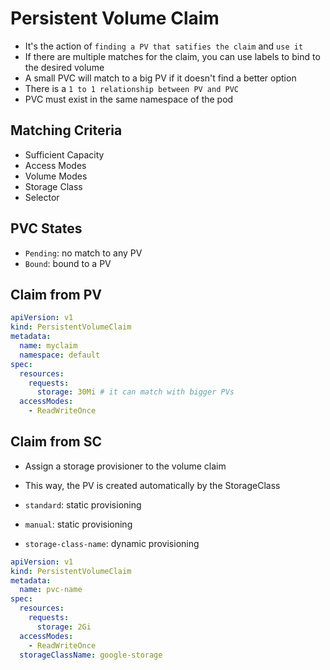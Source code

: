 # Persistent Volume Claim

- It's the action of `finding a PV that satifies the claim` and `use it`
- If there are multiple matches for the claim, you can use labels to bind to the desired volume
- A small PVC will match to a big PV if it doesn't find a better option
- There is a `1 to 1 relationship between PV and PVC`
- PVC must exist in the same namespace of the pod

## Matching Criteria

- Sufficient Capacity
- Access Modes
- Volume Modes
- Storage Class
- Selector

## PVC States

- `Pending`: no match to any PV
- `Bound`: bound to a PV

## Claim from PV

```yaml
apiVersion: v1
kind: PersistentVolumeClaim
metadata:
  name: myclaim
  namespace: default
spec:
  resources:
    requests:
      storage: 30Mi # it can match with bigger PVs
  accessModes:
    - ReadWriteOnce
```

## Claim from SC

- Assign a storage provisioner to the volume claim
- This way, the PV is created automatically by the StorageClass

- `standard`: static provisioning
- `manual`: static provisioning
- `storage-class-name`: dynamic provisioning

```yaml
apiVersion: v1
kind: PersistentVolumeClaim
metadata:
  name: pvc-name
spec:
  resources:
    requests:
      storage: 2Gi
  accessModes:
    - ReadWriteOnce
  storageClassName: google-storage
```
